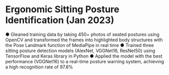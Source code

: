 # Ergonomic Sitting Posture Identification (Jan 2023)
● Gleaned training data by taking 450+ photos of seated postures using OpenCV and transformed the frames into highlighted body structures with the Pose Landmark function of MediaPipe in real time
● Trained three sitting posture detection models (AlexNet, VGGNet16, ResNet50) using TensorFlow and Keras library in Python
● Applied the model with the best performance (VGGNet16) to a real-time posture warning system, achieving a high recognition rate of 97.8%
